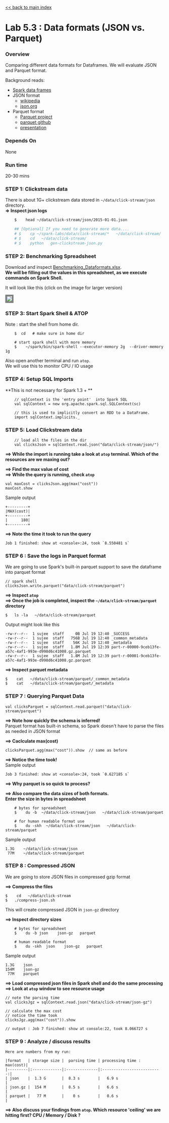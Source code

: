 <link rel='stylesheet' href='../assets/main.css'/>

[<< back to main index](../README.md) 

Lab 5.3 : Data formats (JSON vs.  Parquet)
==========================================

### Overview
Comparing different data formats for Dataframes.  We will evaluate JSON and Parquet format.

Background reads:
- [Spark data frames](https://spark.apache.org/docs/latest/sql-programming-guide.html)
- JSON format 
    - [wikipedia](https://en.wikipedia.org/wiki/JSON)
    - [json.org](http://json.org/)
- Parquet format
    - [Parquet project](https://parquet.apache.org/)
    - [parquet github](https://github.com/Parquet/parquet-format)
    - [presentation](http://www.slideshare.net/larsgeorge/parquet-data-io-philadelphia-2013)

### Depends On 
None

### Run time
20-30 mins


### STEP 1: Clickstream data
There is about 1G+ clickstream data stored in `~/data/click-stream/json` directory.  
**=> Inspect json logs**  

```bash
    $    head ~/data/click-stream/json/2015-01-01.json

    ## [Optional] If you need to generate more data....
    # $    cp ~/spark-labs/data/click-stream/*   ~/data/click-stream/
    # $    cd   ~/data/click-stream/
    # $    python   gen-clickstream-json.py
```


### STEP 2: Benchmarking Spreadsheet
Download and inspect [Benchmarking_Dataformats.xlsx](Benchmarking_Dataformats.xlsx).  
**We will be filling out the values in this spreadsheet, as we execute commands on Spark Shell.**

It will look like this (click on the image for larger version)

<a href="../images/5.3a.png"><img src="../images/5.3a-small.png" style="border: 5px solid grey; max-width:100%;"/></a>


### STEP 3: Start Spark Shell & ATOP

Note : start the shell from home dir.

```
    $  cd   # make sure in home dir

    # start spark shell with more memory
    $    ~/spark/bin/spark-shell --executor-memory 2g  --driver-memory 1g
```


Also open another terminal and run `atop`.  
We will use this to monitor CPU / IO usage 

### STEP 4: Setup SQL Imports

**This is not necessary for Spark 1.3 + **
```
    // sqlContext is the 'entry point'  into Spark SQL
    val sqlContext = new org.apache.spark.sql.SQLContext(sc)
    
    // this is used to implicitly convert an RDD to a DataFrame.
    import sqlContext.implicits._
```

### STEP 5: Load Clickstream data
```    
    // load all the files in the dir
    val clicksJson = sqlContext.read.json("data/click-stream/json/")
```

**==> While the import is running take a look at `atop` terminal.  Which of the resources are we maxing out?**

**==> Find the max value of cost**   
**==> While the query is running, check `atop`**  

    val maxCost = clicksJson.agg(max("cost"))
    maxCost.show

Sample output

    +---------+
    |MAX(cost)|
    +---------+
    |      180|
    +---------+

**==> Note the time it took to run the query**

    Job 1 finished: show at <console>:24, took `8.550481 s`


### STEP 6 : Save the logs in Parquet format

We are going to use Spark's built-in parquet support to save the dataframe into parquet format


    // spark shell
    clicksJson.write.parquet("data/click-stream/parquet")

**==> Inspect `atop`**  
**==> Once the job is completed, inspect the `~/data/click-stream/parquet` directory** 

    $   ls -la   ~/data/click-stream/parquet


Output might look like this

    -rw-r--r--  1 sujee  staff     0B Jul 19 12:40 _SUCCESS
    -rw-r--r--  1 sujee  staff   756B Jul 19 12:40 _common_metadata
    -rw-r--r--  1 sujee  staff    56K Jul 19 12:40 _metadata
    -rw-r--r--  1 sujee  staff   1.8M Jul 19 12:39 part-r-00000-9ceb13fe-a57c-4af1-993e-d998d6c41008.gz.parquet
    -rw-r--r--  1 sujee  staff   1.8M Jul 19 12:39 part-r-00001-9ceb13fe-a57c-4af1-993e-d998d6c41008.gz.parquet

**==> Inspect parquet metadata**  

    $    cat   ~/data/click-stream/parquet/_common_metadata
    $    cat   ~/data/click-stream/parquet/_metadata


### STEP 7 : Querying Parquet Data
  
    val clicksParquet = sqlContext.read.parquet("data/click-stream/parquet")

**==> Note how quickly the schema is inferred!**  
Parquet format has built-in schema, so Spark doesn't have to parse the files as needed in JSON format

**==> Caclculate max(cost)**   

    clicksParquet.agg(max("cost")).show  // same as before

**==> Notice the time took!**    
Sample output

    Job 3 finished: show at <console>:24, took `0.627185 s`


**==> Why parquet is so quick to process?** 

**==> Also compare the data sizes of both formats.   
Enter the size in bytes in spreadsheet**  
```
    # bytes for spreadsheet
    $    du -b  ~/data/click-stream/json   ~/data/click-stream/parquet

    # for human readable format use
    $    du -skh  ~/data/click-stream/json   ~/data/click-stream/parquet
```


Sample output

    1.3G    ~/data/click-stream/json
     77M    ~/data/click-stream/parquet


### STEP 8 : Compressed JSON

We are going to store JSON files in compressed gzip format

**==> Compress the files**  

    $    cd   ~/data/click-stream
    $   ./compress-json.sh

This will create compressed JSON in `json-gz` directory

**==> Inspect directory sizes**  
    
```
    # bytes for spreadsheet
    $    du -b json    json-gz   parquet 

    # human readable format
    $    du -skh  json    json-gz   parquet  
```

Sample output

    1.3G    json
    154M    json-gz
     77M    parquet


**==> Load compressed json files in Spark shell and do the same processing**  
**==> Look at `atop` window to see resource usage**  

    // note the parsing time
    val clicksJgz = sqlContext.read.json("data/click-stream/json-gz")

    // calculate the max cost
    // notice the time took
    clicksJgz.agg(max("cost")).show

    // output : Job 7 finished: show at console:22, took 8.066727 s


### STEP 9 : Analyze / discuss results


    Here are numbers from my run:
    
    |format   | storage size |  parsing time | processing time : max(cost)|
    |---------|:-------------|:--------------|:--------------------------:|
    | json    |  1.3 G       |  8.3 s        |   6.9 s                    |
    | json.gz |  154 M       |  8.5 s        |   6.6 s                    | 
    | parquet |   77 M       |    0 s        |   0.6 s                    | 


**==> Also discuss your findings from `atop`.  Which resource 'ceiling' we are hitting first?  CPU / Memory / Disk ?**

